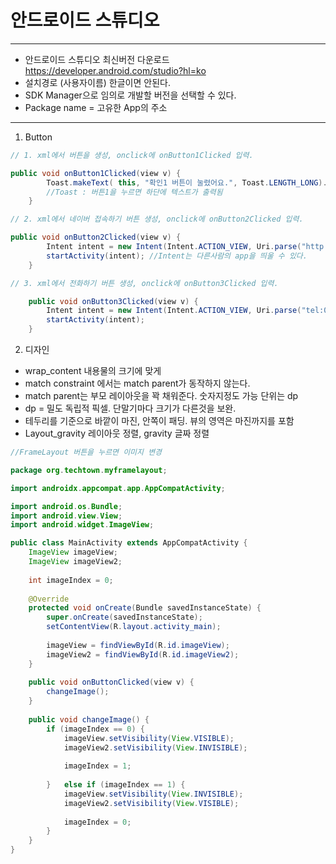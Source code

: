 # 안드로이드 스튜디오

---

- 안드로이드 스튜디오 최신버전 다운로드 https://developer.android.com/studio?hl=ko
- 설치경로 (사용자이름) 한글이면 안된다.
- SDK Manager으로 임의로 개발할 버전을 선택할 수 있다.
- Package name = 고유한 App의 주소

---

1. Button

```java
// 1. xml에서 버튼을 생성, onclick에 onButton1Clicked 입력.

public void onButton1Clicked(view v) {
        Toast.makeText( this, "확인1 버튼이 눌렸어요.", Toast.LENGTH_LONG).show();
        //Toast : 버튼1을 누르면 하단에 텍스트가 출력됨
    }

// 2. xml에서 네이버 접속하기 버튼 생성, onclick에 onButton2Clicked 입력.

public void onButton2Clicked(view v) {
        Intent intent = new Intent(Intent.ACTION_VIEW, Uri.parse("http://m.naver.com")); //intent는 변수명
        startActivity(intent); //Intent는 다른사람의 app을 띄울 수 있다.
    }

// 3. xml에서 전화하기 버튼 생성, onclick에 onButton3Clicked 입력.    

    public void onButton3Clicked(view v) {
        Intent intent = new Intent(Intent.ACTION_VIEW, Uri.parse("tel:010-1000-1000"));
        startActivity(intent); 
    }
```

2. 디자인

- wrap_content  내용물의 크기에 맞게 
- match constraint 에서는 match parent가 동작하지 않는다. 
- match parent는 부모 레이아웃을 꽉 채워준다. 숫자지정도 가능 단위는 dp
- dp = 밀도 독립적 픽셀. 단말기마다 크기가 다른것을 보완.
- 테두리를 기준으로 바깥이 마진, 안쪽이 패딩. 뷰의 영역은 마진까지를 포함
- Layout_gravity 레이아웃 정렬, gravity 글짜 정렬

```java
//FrameLayout 버튼을 누르면 이미지 변경

package org.techtown.myframelayout;

import androidx.appcompat.app.AppCompatActivity;

import android.os.Bundle;
import android.view.View;
import android.widget.ImageView;

public class MainActivity extends AppCompatActivity {
    ImageView imageView; 
    ImageView imageView2;
    
    int imageIndex = 0;
    
    @Override
    protected void onCreate(Bundle savedInstanceState) {
        super.onCreate(savedInstanceState);
        setContentView(R.layout.activity_main);
        
        imageView = findViewById(R.id.imageView);
        imageView2 = findViewById(R.id.imageView2);
    }
    
    public void onButtonClicked(view v) {
        changeImage();
    }
    
    public void changeImage() {
        if (imageIndex == 0) {
            imageView.setVisibility(View.VISIBLE);
            imageView2.setVisibility(View.INVISIBLE);
            
            imageIndex = 1;
            
        }   else if (imageIndex == 1) {
            imageView.setVisibility(View.INVISIBLE);
            imageView2.setVisibility(View.VISIBLE);
        
            imageIndex = 0;
        }
    }
}
```

